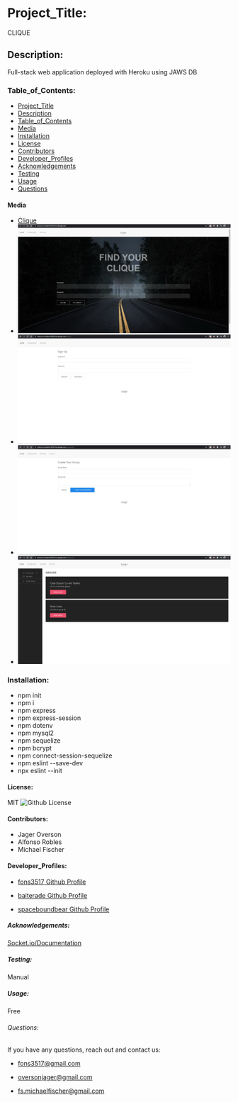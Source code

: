# Project_Title:

CLIQUE

## Description:

Full-stack web application deployed with Heroku using JAWS DB

### Table_of_Contents:

- [Project_Title](#project_title)
- [Description](#description)
- [Table_of_Contents](#table_of_contents)
- [Media](#media)
- [Installation](#installation)
- [License](#license)
- [Contributors](#contributors)
- [Developer_Profiles](#developer_profiles)
- [Acknowledgements](#acknowledgements)
- [Testing](#testing)
- [Usage](#usage)
- [Questions](#questions)

#### Media

- [Clique](https://obscure-scrubland-68562.herokuapp.com/)
- ![Clique Homepage](./public/images/CliqueHomepage.JPG)
- ![Signup Page](/public/images/signupPage.JPG)
- ![Create Group](/public/images/createGroup.JPG)
- ![Group List](/public/images/groupList1.JPG)

### Installation:

- npm init
- npm i
- npm express
- npm express-session
- npm dotenv
- npm mysql2
- npm sequelize
- npm bcrypt
- npm connect-session-sequelize
- npm eslint --save-dev
- npx eslint --init

#### License:

MIT
![Github License](https://img.shields.io/badge/license-MIT-blue.svg)

#### Contributors:

- Jager Overson
- Alfonso Robles
- Michael Fischer

#### Developer_Profiles:

- [fons3517 Github Profile](https://github.com/fons3517)

- [baiterade Github Profile](https://github.com/baiterade)

- [spaceboundbear Github Profile](https://github.com/spaceboundbear)

##### Acknowledgements:

[Socket.io/Documentation](https://socket.io/)

##### Testing:

Manual

##### Usage:

Free

###### Questions:

If you have any questions, reach out and contact us:

- fons3517@gmail.com

- oversonjager@gmail.com

- fs.michaelfischer@gmail.com
